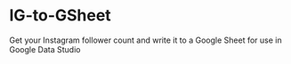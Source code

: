 # IG-to-GSheet
Get your Instagram follower count and write it to a Google Sheet for use in Google Data Studio
